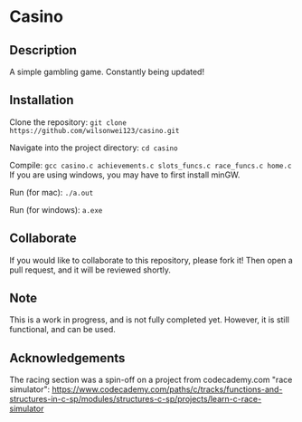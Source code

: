 # Casino

## Description
A simple gambling game. Constantly being updated!

## Installation
Clone the repository:
    ```
    git clone https://github.com/wilsonwei123/casino.git
    ```

Navigate into the project directory:
    ```
    cd casino
    ```

Compile:
    ```
    gcc casino.c achievements.c slots_funcs.c race_funcs.c home.c
    ```
If you are using windows, you may have to first install minGW.

Run (for mac):
    ```
    ./a.out
    ``` 

Run (for windows):
    ```
    a.exe
    ``` 
## Collaborate
If you would like to collaborate to this repository, please fork it! Then open a pull request, and it will be reviewed shortly.

## Note
This is a work in progress, and is not fully completed yet. However, it is still functional, and can be used.

## Acknowledgements
The racing section was a spin-off on a project from codecademy.com "race simulator": https://www.codecademy.com/paths/c/tracks/functions-and-structures-in-c-sp/modules/structures-c-sp/projects/learn-c-race-simulator
